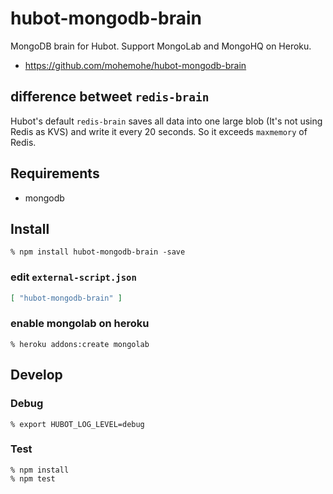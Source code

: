 # hubot-mongodb-brain
MongoDB brain for Hubot. Support MongoLab and MongoHQ on Heroku.

- https://github.com/mohemohe/hubot-mongodb-brain

## difference betweet `redis-brain`

Hubot's default `redis-brain` saves all data into one large blob (It's not using Redis as KVS) and write it every 20 seconds. So it exceeds `maxmemory` of Redis.


## Requirements

- mongodb

## Install

    % npm install hubot-mongodb-brain -save

### edit `external-script.json`

```json
[ "hubot-mongodb-brain" ]
```

### enable mongolab on heroku

    % heroku addons:create mongolab

## Develop

### Debug

    % export HUBOT_LOG_LEVEL=debug


### Test

    % npm install
    % npm test

